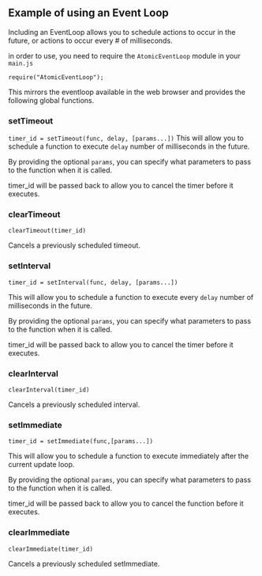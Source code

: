 ## Example of using an Event Loop ##

Including an EventLoop allows you to schedule actions to occur in the future, or 
actions to occur every # of milliseconds.  

in order to use, you need to require the ```AtomicEventLoop``` module in your ```main.js```

```
require("AtomicEventLoop");
```

This mirrors the eventloop available in
the web browser and provides the following global functions.

### setTimeout ###
```timer_id = setTimeout(func, delay, [params...])```
This will allow you to schedule a function to execute ```delay``` number of milliseconds
in the future.

By providing the optional ```params```, you can specify what parameters to pass to the function
when it is called.

timer_id will be passed back to allow you to cancel the timer before it executes.

### clearTimeout ###
```
clearTimeout(timer_id)
```

Cancels a previously scheduled timeout.

### setInterval ###
```
timer_id = setInterval(func, delay, [params...])
```
This will allow you to schedule a function to execute every ```delay``` number of milliseconds
in the future.

By providing the optional ```params```, you can specify what parameters to pass to the function
when it is called.

timer_id will be passed back to allow you to cancel the timer before it executes.

### clearInterval ###
```
clearInterval(timer_id)
```
Cancels a previously scheduled interval.

### setImmediate ###
```
timer_id = setImmediate(func,[params...])
```
This will allow you to schedule a function to execute immediately after the current
update loop.

By providing the optional ```params```, you can specify what parameters to pass to the function
when it is called.

timer_id will be passed back to allow you to cancel the function before it executes.

### clearImmediate ###
```
clearImmediate(timer_id)
```
Cancels a previously scheduled setImmediate.
